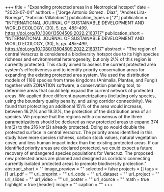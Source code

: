 +++
title = "Expanding protected areas in a Neotropical hotspot"
date = "2023-07-04"
authors = ["Jorge Antonio Gomez . Diaz", "Andres Lira-Noriega", "Fabricio Villalobos"]
publication_types = ["2"]
publication = "INTERNATIONAL JOURNAL OF SUSTAINABLE DEVELOPMENT AND WORLD ECOLOGY, (30), 5, _pp. 485-499_, https://doi.org/10.1080/13504509.2022.2163717"
publication_short = "INTERNATIONAL JOURNAL OF SUSTAINABLE DEVELOPMENT AND WORLD ECOLOGY, (30), 5, _pp. 485-499_, https://doi.org/10.1080/13504509.2022.2163717"
abstract = "The region of central Veracruz is considered a biodiversity hotspot due to its high species richness and environmental heterogeneity, but only 2\\% of this region is currently protected. This study aimed to assess the current protected area system's effectiveness and to identify priority conservation areas for expanding the existing protected area system. We used the distribution models of 1186 species from three kingdoms (Animalia, Plantae, and Fungi) together with ZONATION software, a conservation planning tool, to determine areas that could help expand the current network of protected areas. We applied three different parametrizations (including only species, using the boundary quality penalty, and using corridor connectivity). We found that protecting an additional 15\\% of the area would increase, between 16.2\\% and 19.3\\%, the protection of the distribution area of all species. We propose that the regions with a consensus of the three parametrizations should be declared as new protected areas to expand 374 km(2) to the 216 km(2) already protected. Doing so would double the protected surface in central Veracruz. The priority areas identified in this study have more species richness, carbon stock values, natural vegetation cover, and less human impact index than the existing protected areas. If our identified priority areas are declared protected, we could expect a future recovery of endangered species populations for Veracruz. The proposed new protected areas are planned and designed as corridors connecting currently isolated protected areas to promote biodiversity protection."
abstract_short = ""
image_preview = ""
selected = false
projects = []
tags = []
url_pdf = ""
url_preprint = ""
url_code = ""
url_dataset = ""
url_project = ""
url_slides = ""
url_video = ""
url_poster = ""
url_source = ""
math = true
highlight = true
[header]
image = ""
caption = ""
+++
